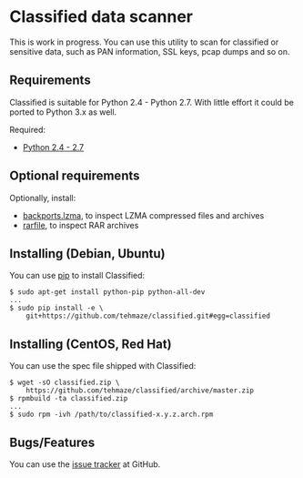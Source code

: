 # Classified data scanner

This is work in progress. You can use this utility to scan for classified or
sensitive data, such as PAN information, SSL keys, pcap dumps and so on.

## Requirements

Classified is suitable for Python 2.4 - Python 2.7. With little effort it could
be ported to Python 3.x as well.

Required:
*  [Python 2.4 - 2.7](http://python.org/)

## Optional requirements

Optionally, install:
*  [backports.lzma](http://pypi.python.org/pypi/backports.lzma), to inspect
   LZMA compressed files and archives
*  [rarfile](http://pypi.python.org/pypi/rarfile), to inspect RAR archives


## Installing (Debian, Ubuntu)

You can use [pip](http://www.pip-installer.org/) to install Classified:

    $ sudo apt-get install python-pip python-all-dev
    ...
    $ sudo pip install -e \
        git+https://github.com/tehmaze/classified.git#egg=classified


## Installing (CentOS, Red Hat)

You can use the spec file shipped with Classified:

    $ wget -sO classified.zip \
        https://github.com/tehmaze/classified/archive/master.zip
    $ rpmbuild -ta classified.zip
    ...
    $ sudo rpm -ivh /path/to/classified-x.y.z.arch.rpm


## Bugs/Features

You can use the [issue tracker](https://github.com/tehmaze/classified/issues)
at GitHub.
